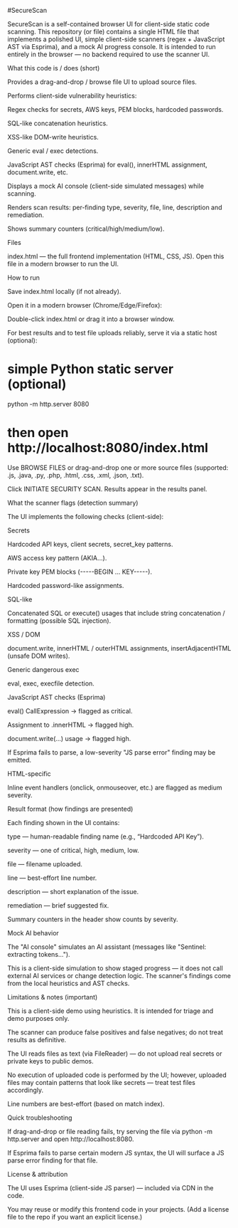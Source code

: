#SecureScan 

SecureScan is a self-contained browser UI for client-side static code scanning.
This repository (or file) contains a single HTML file that implements a polished UI, simple client-side scanners (regex + JavaScript AST via Esprima), and a mock AI progress console. It is intended to run entirely in the browser — no backend required to use the scanner UI.

What this code is / does (short)

Provides a drag-and-drop / browse file UI to upload source files.

Performs client-side vulnerability heuristics:

Regex checks for secrets, AWS keys, PEM blocks, hardcoded passwords.

SQL-like concatenation heuristics.

XSS-like DOM-write heuristics.

Generic eval / exec detections.

JavaScript AST checks (Esprima) for eval(), innerHTML assignment, document.write, etc.

Displays a mock AI console (client-side simulated messages) while scanning.

Renders scan results: per-finding type, severity, file, line, description and remediation.

Shows summary counters (critical/high/medium/low).

Files

index.html — the full frontend implementation (HTML, CSS, JS). Open this file in a modern browser to run the UI.

How to run

Save index.html locally (if not already).

Open it in a modern browser (Chrome/Edge/Firefox):

Double-click index.html or drag it into a browser window.

For best results and to test file uploads reliably, serve it via a static host (optional):

# simple Python static server (optional)
python -m http.server 8080
# then open http://localhost:8080/index.html


Use BROWSE FILES or drag-and-drop one or more source files (supported: .js, .java, .py, .php, .html, .css, .xml, .json, .txt).

Click INITIATE SECURITY SCAN. Results appear in the results panel.

What the scanner flags (detection summary)

The UI implements the following checks (client-side):

Secrets

Hardcoded API keys, client secrets, secret_key patterns.

AWS access key pattern (AKIA...).

Private key PEM blocks (-----BEGIN ... KEY-----).

Hardcoded password-like assignments.

SQL-like

Concatenated SQL or execute() usages that include string concatenation / formatting (possible SQL injection).

XSS / DOM

document.write, innerHTML / outerHTML assignments, insertAdjacentHTML (unsafe DOM writes).

Generic dangerous exec

eval, exec, execfile detection.

JavaScript AST checks (Esprima)

eval() CallExpression → flagged as critical.

Assignment to .innerHTML → flagged high.

document.write(...) usage → flagged high.

If Esprima fails to parse, a low-severity "JS parse error" finding may be emitted.

HTML-specific

Inline event handlers (onclick, onmouseover, etc.) are flagged as medium severity.

Result format (how findings are presented)

Each finding shown in the UI contains:

type — human-readable finding name (e.g., “Hardcoded API Key”).

severity — one of critical, high, medium, low.

file — filename uploaded.

line — best-effort line number.

description — short explanation of the issue.

remediation — brief suggested fix.

Summary counters in the header show counts by severity.

Mock AI behavior

The "AI console" simulates an AI assistant (messages like "Sentinel: extracting tokens...").

This is a client-side simulation to show staged progress — it does not call external AI services or change detection logic. The scanner's findings come from the local heuristics and AST checks.

Limitations & notes (important)

This is a client-side demo using heuristics. It is intended for triage and demo purposes only.

The scanner can produce false positives and false negatives; do not treat results as definitive.

The UI reads files as text (via FileReader) — do not upload real secrets or private keys to public demos.

No execution of uploaded code is performed by the UI; however, uploaded files may contain patterns that look like secrets — treat test files accordingly.

Line numbers are best-effort (based on match index).

Quick troubleshooting

If drag-and-drop or file reading fails, try serving the file via python -m http.server and open http://localhost:8080.

If Esprima fails to parse certain modern JS syntax, the UI will surface a JS parse error finding for that file.

License & attribution

The UI uses Esprima (client-side JS parser) — included via CDN in the code.

You may reuse or modify this frontend code in your projects. (Add a license file to the repo if you want an explicit license.)

